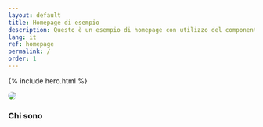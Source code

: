 ```yaml
---
layout: default
title: Homepage di esempio
description: Questo è un esempio di homepage con utilizzo del componente "hero"
lang: it
ref: homepage
permalink: /
order: 1
---
```


{% include hero.html %}

<main class="container my-4" markdown="1">
<div class="container">
  <div class="row">
    <div class="col-sm"> 
      <img src="https://www.gravatar.com/avatar/8cfc128d9a57425c7439f3e5ac981f74?s=500" style="border-radius: 50%;">
    </div>
    <div class="col-sm"> <h3>Chi sono</h3> </div>
  </div>
</div>
</main>


